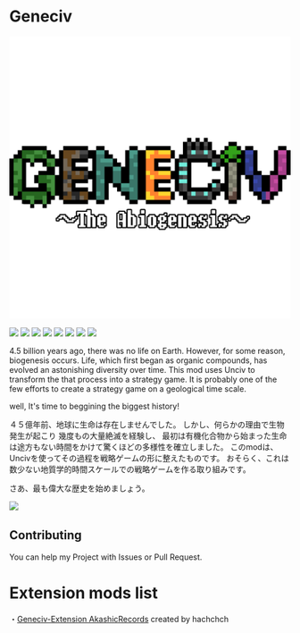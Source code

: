 # Geneciv
![](/preview.png)

![](/extraImages/PlanetEarth.png)
![](/extraImages/Moon.png)
![](/extraImages/OrganicCompound.png)
![](/extraImages/AsexualReproduction.png)
![](/extraImages/Nucleus.png)
![](/extraImages/Jellyfishes.png)
![](/extraImages/FishAges.png)
![](/extraImages/Landing.png)

4.5 billion years ago, there was no life on Earth.
However, for some reason, biogenesis occurs.
Life, which first began as organic compounds, has evolved an astonishing diversity over time.
This mod uses Unciv to transform the that process into a strategy game.
It is probably one of the few efforts to create a strategy game on a geological time scale.

well, It's time to beggining the biggest history!


４５億年前、地球に生命は存在しませんでした。
しかし、何らかの理由で生物発生が起こり
幾度もの大量絶滅を経験し、
最初は有機化合物から始まった生命は途方もない時間をかけて驚くほどの多様性を確立しました。
このmodは、Uncivを使ってその過程を戦略ゲームの形に整えたものです。
おそらく、これは数少ない地質学的時間スケールでの戦略ゲームを作る取り組みです。

さあ、最も偉大な歴史を始めましょう。

![](/extraImages/oldpreview.png)
## Contributing
You can help my Project with Issues or Pull Request.

# Extension mods list
・[Geneciv-Extension AkashicRecords](https://github.com/hachchch/-Geneciv-Extension-AkashicRecords) created by hachchch
